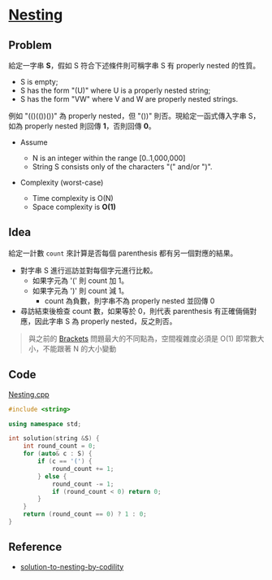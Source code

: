 # [Nesting](https://app.codility.com/programmers/lessons/7-stacks_and_queues/nesting/)

## Problem

給定一字串 **S**，假如 S 符合下述條件則可稱字串 S 有 properly nested 的性質。

- S is empty;
- S has the form "(U)" where U is a properly nested string;
- S has the form "VW" where V and W are properly nested strings.

例如 "(()(())())" 為 properly nested，但 "())" 則否。現給定一函式傳入字串 S，如為 properly nested 則回傳 **1**，否則回傳 **0**。

- Assume
  - N is an integer within the range [0..1,000,000]
  - String S consists only of the characters "(" and/or ")".

- Complexity (worst-case)
  - Time complexity is O(N)
  - Space complexity is **O(1)**

## Idea

給定一計數 `count` 來計算是否每個 parenthesis 都有另一個對應的結果。

- 對字串 S 進行巡訪並對每個字元進行比較。
  - 如果字元為 '(' 則 count 加 1。
  - 如果字元為 ')' 則 count 減 1。
    - count 為負數，則字串不為 properly nested 並回傳 0
- 尋訪結束後檢查 count 數，如果等於 0，則代表 parenthesis 有正確倆倆對應，因此字串 S 為 properly nested，反之則否。

> 與之前的 [Brackets](https://app.codility.com/programmers/lessons/7-stacks_and_queues/brackets/) 問題最大的不同點為，空間複雜度必須是 O(1) 即常數大小，不能跟著 N 的大小變動

## Code

[Nesting.cpp](Nesting.cpp)

```cpp
#include <string>

using namespace std;

int solution(string &S) {
    int round_count = 0;
    for (auto& c : S) {
        if (c == '(') {
            round_count += 1;
        } else {
            round_count -= 1;
            if (round_count < 0) return 0;
        }
    }
    return (round_count == 0) ? 1 : 0;
}
```

## Reference

- [solution-to-nesting-by-codility](https://codesays.com/2014/solution-to-nesting-by-codility/)